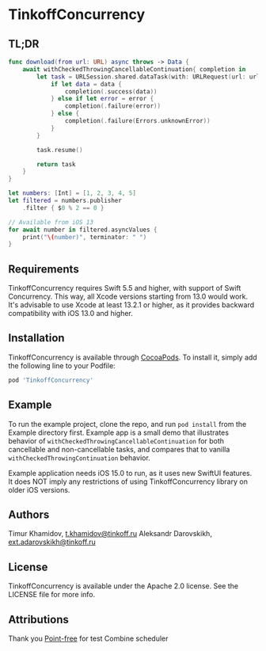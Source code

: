 # TinkoffConcurrency

## TL;DR

```swift
func download(from url: URL) async throws -> Data {
    await withCheckedThrowingCancellableContinuation{ completion in
        let task = URLSession.shared.dataTask(with: URLRequest(url: url)) { data, _, error in
            if let data = data {
                completion(.success(data))
            } else if let error = error {
                completion(.failure(error))
            } else {
                completion(.failure(Errors.unknownError))
            }
        }

        task.resume()

        return task
    }
}
```

```swift
let numbers: [Int] = [1, 2, 3, 4, 5]
let filtered = numbers.publisher
    .filter { $0 % 2 == 0 }

// Available from iOS 13
for await number in filtered.asyncValues {
    print("\(number)", terminator: " ")
}
```

## Requirements

TinkoffConcurrency requires Swift 5.5 and higher, with support of Swift Concurrency. This way, all Xcode versions starting from 13.0 would work.
It's advisable to use Xcode at least 13.2.1 or higher, as it provides backward compatibility with iOS 13.0 and higher.

## Installation

TinkoffConcurrency is available through [CocoaPods](https://cocoapods.org). To install
it, simply add the following line to your Podfile:

```ruby
pod 'TinkoffConcurrency'
```

## Example

To run the example project, clone the repo, and run `pod install` from the Example directory first. Example app is a small demo that
illustrates behavior of `withCheckedThrowingCancellableContinuation` for both cancellable and non-cancellable tasks, and compares that
to vanilla `withCheckedThrowingContinuation` behavior.

Example application needs iOS 15.0 to run, as it uses new SwiftUI features. It does NOT imply any restrictions of using TinkoffConcurrency
library on older iOS versions.

## Authors

Timur Khamidov, t.khamidov@tinkoff.ru
Aleksandr Darovskikh, ext.adarovskikh@tinkoff.ru

## License

TinkoffConcurrency is available under the Apache 2.0 license. See the LICENSE file for more info.

## Attributions

Thank you [Point-free](https://github.com/pointfreeco/combine-schedulers) for test Combine scheduler
